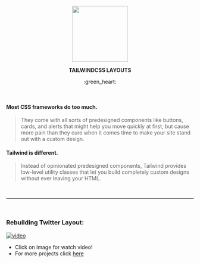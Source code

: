 <p align="center">
  <a href="https://tailwindcss.com" target="_blank"><img src="https://bradlc.gallerycdn.vsassets.io/extensions/bradlc/vscode-tailwindcss/0.2.0/1558040563649/Microsoft.VisualStudio.Services.Icons.Default" width="150" height="150"></a>
</p>
<p align="center">
  <b>TAILWINDCSS LAYOUTS</b>
</p>
<p align="center">
  :green_heart:
</p>

<br>

#### Most CSS frameworks do too much.
> They come with all sorts of predesigned components like buttons, cards, and alerts that might help you move quickly at first, but cause more pain than they cure when it comes time to make your site stand out with a custom design.

#### Tailwind is different.
> Instead of opinionated predesigned components, Tailwind provides low-level utility classes that let you build completely custom designs without ever leaving your HTML.

<br>

---

<br>

### Rebuilding Twitter Layout:

[![video](https://i.imgur.com/vMmTCMh.png)](https://www.facebook.com/plugins/video.php?href=https%3A%2F%2Fwww.facebook.com%2Fmagno.tutor%2Fvideos%2F2359126627693922%2F&show_text=0&width=560)

* Click on image for watch video!
* For more projects click [here](https://codepen.io/magno-santos)
